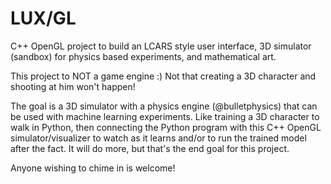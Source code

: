 # LUX/GL
C++ OpenGL project to build an LCARS style user interface, 3D simulator (sandbox) for physics based experiments, and mathematical art.

This project to NOT a game engine :)  Not that creating a 3D character and shooting at him won't happen!

The goal is a 3D simulator with a physics engine (@bulletphysics) that can be used with machine learning experiments.  Like training 
a 3D character to walk in Python, then connecting the Python program with this C++ OpenGL simulator/visualizer to watch as it learns and/or
to run the trained model after the fact.  It will do more, but that's the end goal for this project.

Anyone wishing to chime in is welcome!
